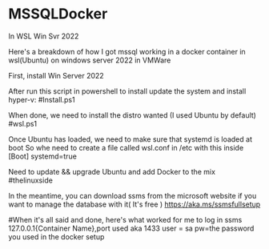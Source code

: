 # MSSQLDocker
In WSL Win Svr 2022

Here's a breakdown of how I got mssql working in a docker container in wsl(Ubuntu) on windows server 2022 in VMWare

First, install Win Server 2022

After run this script in powershell to install update the system and install hyper-v:
#Install.ps1

When done, we need to install the distro wanted (I used Ubuntu by default)
#wsl.ps1

Once Ubuntu has loaded, we need to make sure that systemd is loaded at boot
So whe need to create a file called wsl.conf in /etc with this inside
[Boot]
systemd=true

Need to update && upgrade Ubuntu and add Docker to the mix
#thelinuxside

In the meantime, you can download ssms from the microsoft website if you want to manage the database with it( It's free )
https://aka.ms/ssmsfullsetup

#When it's all said and done, here's what worked for me to log in ssms
127.0.0.1\{Container Name},port used aka 1433
user = sa
pw=the password you used in the docker setup
